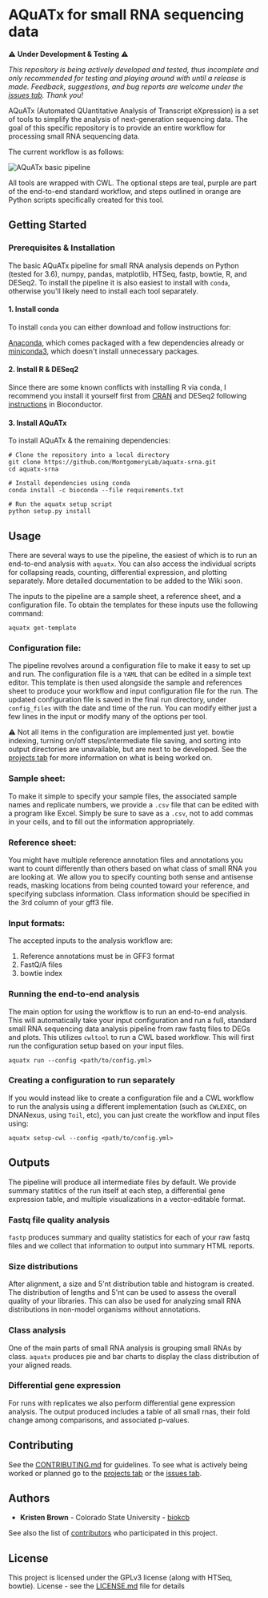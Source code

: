 # AQuATx for small RNA sequencing data
:warning: **Under Development & Testing** :warning:

*This repository is being actively developed and tested, thus incomplete and only recommended for testing and playing around with until a release is made. Feedback, suggestions, and bug reports are welcome under the [issues tab](https://github.com/biokcb/aquatx-srna/issues). Thank you!*


AQuATx (Automated QUantitative Analysis of Transcript eXpression) is a set of tools to simplify the analysis of next-generation sequencing data. The goal of this specific repository is to provide an entire workflow for processing small RNA sequencing data. 

The current workflow is as follows:

![AQuATx basic pipeline](images/aquatx-workflow_current.png)

All tools are wrapped with CWL. The optional steps are teal, purple are part of the end-to-end standard workflow, and steps outlined in orange are Python scripts specifically created for this tool. 

## Getting Started

### Prerequisites & Installation

The basic AQuATx pipeline for small RNA analysis depends on Python (tested for 3.6), numpy, pandas, matplotlib, HTSeq, fastp, bowtie, R, and DESeq2. To install the pipeline it is also easiest to install with `conda`, otherwise you'll likely need to install each tool separately. 

#### 1. Install conda
To install `conda` you can either download and follow instructions for:

[Anaconda](https://www.anaconda.com/distribution/), which comes packaged with a few dependencies already or 
[miniconda3](https://docs.conda.io/en/latest/miniconda.html), which doesn't install unnecessary packages. 

#### 2. Install R & DESeq2
Since there are some known conflicts with installing R via conda, I recommend you install it yourself first from [CRAN](https://www.r-project.org/) and DESeq2 following [instructions](https://bioconductor.org/packages/release/bioc/html/DESeq2.html) in Bioconductor. 

#### 3. Install AQuATx

To install AQuATx & the remaining dependencies:
```
# Clone the repository into a local directory
git clone https://github.com/MontgomeryLab/aquatx-srna.git
cd aquatx-srna

# Install dependencies using conda
conda install -c bioconda --file requirements.txt

# Run the aquatx setup script
python setup.py install
```

## Usage

There are several ways to use the pipeline, the easiest of which is to run an end-to-end analysis with `aquatx`. You can also access the individual scripts for collapsing reads, counting, differential expression, and plotting separately. More detailed documentation to be added to the Wiki soon.

The inputs to the pipeline are a sample sheet, a reference sheet, and a configuration file. To obtain the templates for these inputs use the following command:

```
aquatx get-template
```

### Configuration file:

The pipeline revolves around a configuration file to make it easy to set up and run. The configuration file is a `YAML` that can be edited in a simple text editor. This template is then used alongside the sample and references sheet to produce your workflow and input configuration file for the run. The updated configuration file is saved in the final run directory, under `config_files` with the date and time of the run. You can modify either just a few lines in the input or modify many of the options per tool. 

:warning: Not all items in the configuration are implemented just yet. bowtie indexing, turning on/off steps/intermediate file saving, and sorting into output directories are unavailable, but are next to be developed. See the [projects tab](https://github.com/MontgomeryLab/aquatx-srna/projects) for more information on what is being worked on.

### Sample sheet:

To make it simple to specify your sample files, the associated sample names and replicate numbers, we provide a `.csv` file that can be edited with a program like Excel. Simply be sure to save as a `.csv`, not to add commas in your cells, and to fill out the information appropriately. 

### Reference sheet:

You might have multiple reference annotation files and annotations you want to count differently than others based on what class of small RNA you are looking at. We allow you to specify counting both sense and antisense reads, masking locations from being counted toward your reference, and specifying subclass information. Class information should be specified in the 3rd column of your gff3 file.

### Input formats:

The accepted inputs to the analysis workflow are:
  1. Reference annotations must be in GFF3 format
  2. FastQ/A files
  3. bowtie index

### Running the end-to-end analysis

The main option for using the workflow is to run an end-to-end analysis. This will automatically take your input configuration and run a full, standard small RNA sequencing data analysis pipeline from raw fastq files to DEGs and plots. This utilizes `cwltool` to run a CWL based workflow. This will first run the configuration setup based on your input files.

```
aquatx run --config <path/to/config.yml>
```

### Creating a configuration to run separately

If you would instead like to create a configuration file and a CWL workflow to run the analysis using a different implementation (such as `CWLEXEC`, on DNANexus, using `Toil`, etc), you can just create the workflow and input files using:

```
aquatx setup-cwl --config <path/to/config.yml>
```

## Outputs

The pipeline will produce all intermediate files by default. We provide summary statitics of the run itself at each step, a differential gene expression table, and multiple visualizations in a vector-editable format. 

### Fastq file quality analysis

`fastp` produces summary and quality statistics for each of your raw fastq files and we collect that information to output into summary HTML reports. 

### Size distributions

After alignment, a size and 5'nt distribution table and histogram is created. The distribution of lengths and 5'nt can be used to assess the overall quality of your libraries. This can also be used for analyzing small RNA distributions in non-model organisms without annotations.

### Class analysis

One of the main parts of small RNA analysis is grouping small RNAs by class. `aquatx` produces pie and bar charts to display the class distribution of your aligned reads. 

### Differential gene expression

For runs with replicates we also perform differential gene expression analysis. The output produced includes a table of all small rnas, their fold change among comparisons, and associated p-values. 

## Contributing

See the [CONTRIBUTING.md](CONTRIBUTING.md) for guidelines. To see what is actively being worked or planned go to the [projects tab](https://github.com/MontgomeryLab/aquatx-srna/projects) or the [issues tab](https://github.com/MontgomeryLab/aquatx-srna/issues).

## Authors

* **Kristen Brown** - Colorado State University - [biokcb](https://github.com/biokcb)

See also the list of [contributors](https://github.com/MontgomeryLab/aquatx-srna/contributors) who participated in this project.

## License

This project is licensed under the GPLv3 license (along with HTSeq, bowtie). License - see the [LICENSE.md](LICENSE.md) file for details
